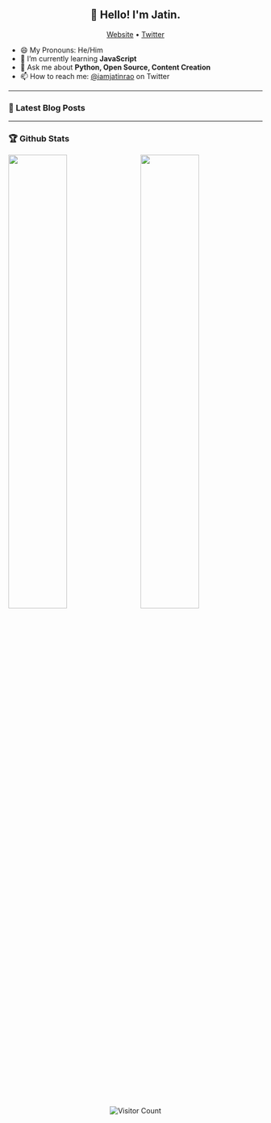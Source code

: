 <h2 align="center">👋 Hello! I'm Jatin.</h1>
<p align="center">
  <a href="https://jatinrao.dev">Website</a> •
  <a href="https://twitter.com/iamjatinrao">Twitter</a>
</p>

- 😄 My Pronouns: He/Him
- 🌱 I’m currently learning **JavaScript**
- 💬 Ask me about **Python, Open Source, Content Creation**
- 📫 How to reach me: [@iamjatinrao](https://twitter.com/iamjatinrao) on Twitter

-----

### 📝 Latest Blog Posts

<!-- BLOG-POST-LIST:START -->
<!-- BLOG-POST-LIST:END -->

-----

### 🏆 Github Stats

<img  src="https://github-readme-stats.vercel.app/api?username=jatin2003&show_icons=true&hide_border=true&theme=dark" width="48%" align="right" >
<img  src="https://github-readme-streak-stats.herokuapp.com/?user=jatin2003&theme=dark" width="48%" >

<p align="center"> 
  <img src="https://profile-counter.glitch.me/jatin2003/count.svg" alt="Visitor Count" align="center" />
</p>
